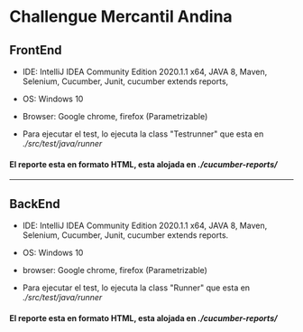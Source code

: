 
# Challengue Mercantil Andina 

## FrontEnd

- IDE: IntelliJ IDEA Community Edition 2020.1.1 x64, JAVA 8, Maven, Selenium, Cucumber, Junit, cucumber extends reports, 

- OS: Windows 10 

- Browser: Google chrome, firefox (Parametrizable)
- Para ejecutar el test, lo ejecuta la class "Testrunner" que esta en *./src/test/java/runner*
  

#### El reporte esta en formato HTML, esta alojada en *./cucumber-reports/*

---

## BackEnd

- IDE: IntelliJ IDEA Community Edition 2020.1.1 x64, JAVA 8, Maven, Selenium, Cucumber, Junit, cucumber extends reports.

- OS: Windows 10

- browser: Google chrome, firefox (Parametrizable)
- Para ejecutar el test, lo ejecuta la class "Runner" que esta en *./src/test/java/runner*
  

#### El reporte esta en formato HTML, esta alojada en *./cucumber-reports/*


